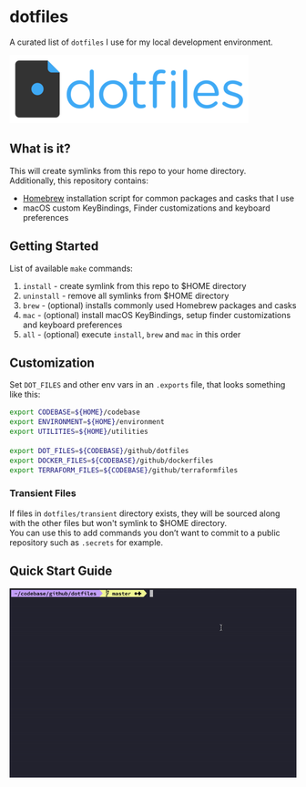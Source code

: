 # dotfiles
A curated list of `dotfiles` I use for my local development environment.

![dotfiles-logo-resized](assets/logos/dotfiles-logo-resized.png)

## What is it?
This will create symlinks from this repo to your home directory.<br/>
Additionally, this repository contains:
- [Homebrew](https://github.com/Homebrew/brew) installation script for common packages and casks that I use
- macOS custom KeyBindings, Finder customizations and keyboard preferences

## Getting Started

List of available `make` commands:

1. `install`   - create symlink from this repo to $HOME directory
2. `uninstall` - remove all symlinks from $HOME directory
3. `brew`      - (optional) installs commonly used Homebrew packages and casks
4. `mac`       - (optional) install macOS KeyBindings, setup finder customizations and keyboard preferences
5. `all`       - (optional) execute `install`, `brew` and `mac` in this order

## Customization

Set `DOT_FILES` and other env vars in an `.exports` file, that looks something like this:
```bash
export CODEBASE=${HOME}/codebase
export ENVIRONMENT=${HOME}/environment
export UTILITIES=${HOME}/utilities

export DOT_FILES=${CODEBASE}/github/dotfiles
export DOCKER_FILES=${CODEBASE}/github/dockerfiles
export TERRAFORM_FILES=${CODEBASE}/github/terraformfiles
```

### Transient Files
If files in `dotfiles/transient` directory exists, they will be sourced along with the other files but won't symlink to $HOME directory.<br/>
You can use this to add commands you don’t want to commit to a public repository such as `.secrets` for example.

## Quick Start Guide

![](assets/gifs/dotfiles-make-install-700px.gif)